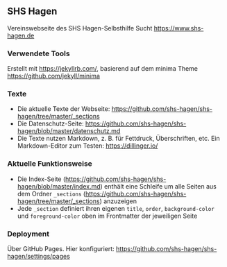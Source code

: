 ## SHS Hagen

Vereinswebseite des SHS Hagen-Selbsthilfe Sucht https://www.shs-hagen.de

### Verwendete Tools

Erstellt mit https://jekyllrb.com/, basierend auf dem minima Theme https://github.com/jekyll/minima

### Texte

- Die aktuelle Texte der Webseite: https://github.com/shs-hagen/shs-hagen/tree/master/_sections
- Die Datenschutz-Seite: https://github.com/shs-hagen/shs-hagen/blob/master/datenschutz.md
- Die Texte nutzen Markdown, z. B. für Fettdruck, Überschriften, etc. Ein Markdown-Editor zum Testen: https://dillinger.io/

### Aktuelle Funktionsweise

- Die Index-Seite (https://github.com/shs-hagen/shs-hagen/blob/master/index.md) enthält eine Schleife um alle Seiten aus dem Ordner `_sections` (https://github.com/shs-hagen/shs-hagen/tree/master/_sections) anzuzeigen
- Jede `_section` definiert ihren eigenen `title`, `order`, `background-color` und `foreground-color` oben im Frontmatter der jeweiligen Seite

### Deployment

Über GitHub Pages. Hier konfiguriert: https://github.com/shs-hagen/shs-hagen/settings/pages
